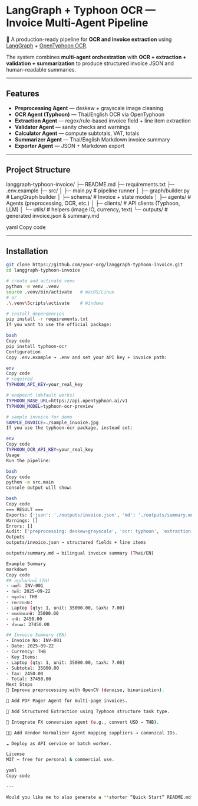# LangGraph + Typhoon OCR — Invoice Multi-Agent Pipeline

🚀 A production-ready pipeline for **OCR and invoice extraction** using  
[LangGraph](https://github.com/langchain-ai/langgraph) + [OpenTyphoon OCR](https://opentyphoon.ai/).

The system combines **multi-agent orchestration** with **OCR + extraction + validation + summarization** to produce structured invoice JSON and human-readable summaries.

---

## Features

- **Preprocessing Agent** — deskew + grayscale image cleaning
- **OCR Agent (Typhoon)** — Thai/English OCR via OpenTyphoon
- **Extraction Agent** — regex/rule-based invoice field + line item extraction
- **Validator Agent** — sanity checks and warnings
- **Calculator Agent** — compute subtotals, VAT, totals
- **Summarizer Agent** — Thai/English Markdown invoice summary
- **Exporter Agent** — JSON + Markdown export

---

## Project Structure

langgraph-typhoon-invoice/
├─ README.md
├─ requirements.txt
├─ .env.example
├─ src/
│ ├─ main.py # pipeline runner
│ ├─ graph/builder.py # LangGraph builder
│ ├─ schema/ # Invoice + state models
│ ├─ agents/ # Agents (preprocessing, OCR, etc.)
│ ├─ clients/ # API clients (Typhoon, LLM)
│ └─ utils/ # helpers (image IO, currency, text)
└─ outputs/ # generated invoice.json & summary.md

yaml
Copy code

---

## Installation

```bash
git clone https://github.com/your-org/langgraph-typhoon-invoice.git
cd langgraph-typhoon-invoice

# create and activate venv
python -m venv .venv
source .venv/bin/activate   # macOS/Linux
# or
.\.venv\Scripts\activate    # Windows

# install dependencies
pip install -r requirements.txt
If you want to use the official package:

bash
Copy code
pip install typhoon-ocr
Configuration
Copy .env.example → .env and set your API key + invoice path:

env
Copy code
# required
TYPHOON_API_KEY=your_real_key

# endpoint (default works)
TYPHOON_BASE_URL=https://api.opentyphoon.ai/v1
TYPHOON_MODEL=typhoon-ocr-preview

# sample invoice for demo
SAMPLE_INVOICE=./sample_invoice.jpg
If you use the typhoon-ocr package, instead set:

env
Copy code
TYPHOON_OCR_API_KEY=your_real_key
Usage
Run the pipeline:

bash
Copy code
python -m src.main
Console output will show:

bash
Copy code
=== RESULT ===
Exports: {'json': './outputs/invoice.json', 'md': './outputs/summary.md'}
Warnings: []
Errors: []
Audit: ['preprocessing: deskew+grayscale', 'ocr: typhoon', 'extraction: fields+items', ...]
Outputs
outputs/invoice.json → structured fields + line items

outputs/summary.md → bilingual invoice summary (Thai/EN)

Example Summary
markdown
Copy code
## สรุปใบแจ้งหนี้ (TH)
- เลขที่: INV-001
- วันที่: 2025-09-22
- สกุลเงิน: THB
- รายการหลัก:
- Laptop (qty: 1, unit: 35000.00, tax%: 7.00)
- ยอดก่อนภาษี: 35000.00
- ภาษี: 2450.00
- ทั้งหมด: 37450.00

## Invoice Summary (EN)
- Invoice No: INV-001
- Date: 2025-09-22
- Currency: THB
- Key Items:
- Laptop (qty: 1, unit: 35000.00, tax%: 7.00)
- Subtotal: 35000.00
- Tax: 2450.00
- Total: 37450.00
Next Steps
🔧 Improve preprocessing with OpenCV (denoise, binarization).

📑 Add PDF Pager Agent for multi-page invoices.

🧾 Add Structured Extraction using Typhoon structure task type.

🔄 Integrate FX conversion agent (e.g., convert USD → THB).

🧑‍💼 Add Vendor Normalizer Agent mapping suppliers → canonical IDs.

☁️ Deploy as API service or batch worker.

License
MIT — free for personal & commercial use.

yaml
Copy code

---

Would you like me to also generate a **shorter “Quick Start” README.md** (1-page only: install → config → run → outputs), for internal users who just want to run it without reading the full details?